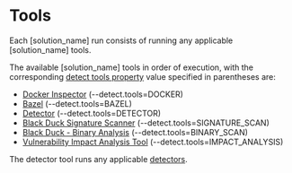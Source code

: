 # Tools

Each [solution_name] run consists of running any applicable [solution_name] tools.

The available [solution_name] tools in order of execution, with the corresponding [detect tools property](../properties/configuration/paths.md#detect-tools-included)
value specified in parentheses are:

* [Docker Inspector](../packagemgrs/docker/intro.md) (--detect.tools=DOCKER)
* [Bazel](../packagemgrs/bazel.md) (--detect.tools=BAZEL)
* [Detector](detectors.md) (--detect.tools=DETECTOR)
* [Black Duck Signature Scanner](../downloadingandrunning/basics/runningwithblackduck.md) (--detect.tools=SIGNATURE_SCAN)
* [Black Duck - Binary Analysis](../downloadingandrunning/basics/runningwithblackduck.md) (--detect.tools=BINARY_SCAN)
* [Vulnerability Impact Analysis Tool](../downloadingandrunning/basics/runningwithblackduck.md) (--detect.tools=IMPACT_ANALYSIS)

The detector tool runs any applicable [detectors](detectors.md).
